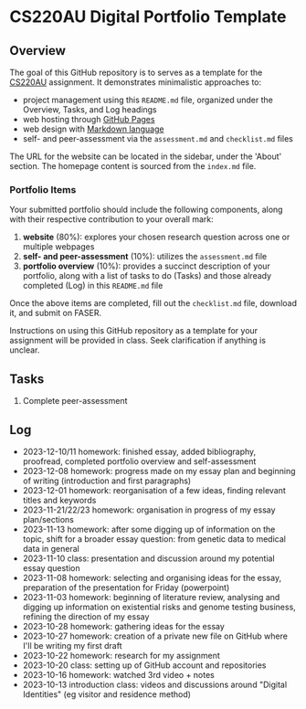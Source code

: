# CS220AU Digital Portfolio Template

## Overview
The goal of this GitHub repository is to serves as a template for the [CS220AU](https://navigatingthedigitalworld.com/docs/cs220au) assignment. It demonstrates minimalistic approaches to:

- project management using this `README.md` file, organized under the Overview, Tasks, and Log headings
- web hosting through [GitHub Pages](https://pages.github.com/)
- web design with [Markdown language](https://guides.github.com/features/mastering-markdown/)
- self- and peer-assessment via the `assessment.md` and `checklist.md` files

The URL for the website can be located in the sidebar, under the 'About' section. The homepage content is sourced from the `index.md` file.

### Portfolio Items
Your submitted portfolio should include the following components, along with their respective contribution to your overall mark:

1. **website** (80%): explores your chosen research question across one or multiple webpages
2. **self- and peer-assessment** (10%): utilizes the `assessment.md` file
3. **portfolio overview** (10%): provides a succinct description of your portfolio, along with a list of tasks to do (Tasks) and those already completed (Log) in this `README.md` file

Once the above items are completed, fill out the `checklist.md` file, download it, and submit on FASER.

Instructions on using this GitHub repository as a template for your assignment will be provided in class. Seek clarification if anything is unclear.

## Tasks
1. Complete peer-assessment 


## Log
- 2023-12-10/11 homework: finished essay, added bibliography, proofread, completed portfolio overview and self-assessment 
- 2023-12-08 homework: progress made on my essay plan and beginning of writing (introduction and first paragraphs)
- 2023-12-01 homework: reorganisation of a few ideas, finding relevant titles and keywords
- 2023-11-21/22/23 homework: organisation in progress of my essay plan/sections
- 2023-11-13 homework: after some digging up of information on the topic, shift for a broader essay question: from genetic data to medical data in general
- 2023-11-10 class: presentation and discussion around my potential essay question
- 2023-11-08 homework: selecting and organising ideas for the essay, preparation of the presentation for Friday (powerpoint)
- 2023-11-03 homework: beginning of literature review, analysing and digging up information on existential risks and genome testing business, refining the direction of my essay
- 2023-10-28 homework: gathering ideas for the essay
- 2023-10-27 homework: creation of a private new file on GitHub where I'll be writing my first draft
- 2023-10-22 homework: research for my assignment  
- 2023-10-20 class: setting up of GitHub account and repositories
- 2023-10-16 homework: watched 3rd video + notes
- 2023-10-13 introduction class: videos and discussions around "Digital Identities" (eg visitor and residence method)
